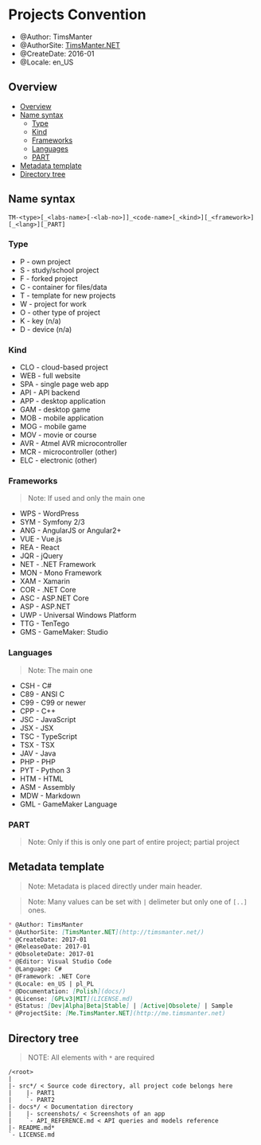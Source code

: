 # Projects Convention

* @Author: TimsManter
* @AuthorSite: [TimsManter.NET](http://timsmanter.net/)
* @CreateDate: 2016-01
* @Locale: en_US

## Overview

<!-- TOC -->

- [Overview](#overview)
- [Name syntax](#name-syntax)
  - [Type](#type)
  - [Kind](#kind)
  - [Frameworks](#frameworks)
  - [Languages](#languages)
  - [PART](#part)
- [Metadata template](#metadata-template)
- [Directory tree](#directory-tree)

<!-- /TOC -->

## Name syntax
```
TM-<type>[_<labs-name>[-<lab-no>]]_<code-name>[_<kind>][_<framework>][_<lang>][_PART]
```

### Type

* P - own project
* S - study/school project
* F - forked project
* C - container for files/data
* T - template for new projects
* W - project for work
* O - other type of project
* K - key (n/a)
* D - device (n/a)

### Kind

* CLO - cloud-based project
* WEB - full website
* SPA - single page web app
* API - API backend
* APP - desktop application
* GAM - desktop game
* MOB - mobile application
* MOG - mobile game
* MOV - movie or course
* AVR - Atmel AVR microcontroller
* MCR - microcontroller (other)
* ELC - electronic (other)

### Frameworks

> Note: If used and only the main one

* WPS - WordPress
* SYM - Symfony 2/3
* ANG - AngularJS or Angular2+
* VUE - Vue.js
* REA - React
* JQR - jQuery
* NET - .NET Framework
* MON - Mono Framework
* XAM - Xamarin
* COR - .NET Core
* ASC - ASP.NET Core
* ASP - ASP.NET
* UWP - Universal Windows Platform
* TTG - TenTego
* GMS - GameMaker: Studio

### Languages

> Note: The main one

* CSH - C#
* C89 - ANSI C
* C99 - C99 or newer
* CPP - C++
* JSC - JavaScript
* JSX - JSX
* TSC - TypeScript
* TSX - TSX
* JAV - Java
* PHP - PHP
* PYT - Python 3
* HTM - HTML
* ASM - Assembly
* MDW - Markdown
* GML - GameMaker Language

### PART

> Note: Only if this is only one part of entire project; partial project

## Metadata template

> Note: Metadata is placed directly under main header.

> Note: Many values can be set with `|` delimeter but only one of `[..]` ones.

```md
* @Author: TimsManter
* @AuthorSite: [TimsManter.NET](http://timsmanter.net/)
* @CreateDate: 2017-01
* @ReleaseDate: 2017-01
* @ObsoleteDate: 2017-01
* @Editor: Visual Studio Code
* @Language: C#
* @Framework: .NET Core
* @Locale: en_US | pl_PL
* @Documentation: [Polish](docs/)
* @License: [GPLv3|MIT](LICENSE.md)
* @Status: [Dev|Alpha|Beta|Stable] | [Active|Obsolete] | Sample
* @ProjectSite: [Me.TimsManter.NET](http://me.timsmanter.net)
```

## Directory tree

> NOTE: All elements with `*` are required
```
/<root>
|
|- src*/ < Source code directory, all project code belongs here
|    |- PART1
|    `- PART2
|- docs*/ < Documentation directory
|    |- screenshots/ < Screenshots of an app
|    `- API_REFERENCE.md < API queries and models reference
|- README.md*
`- LICENSE.md

```